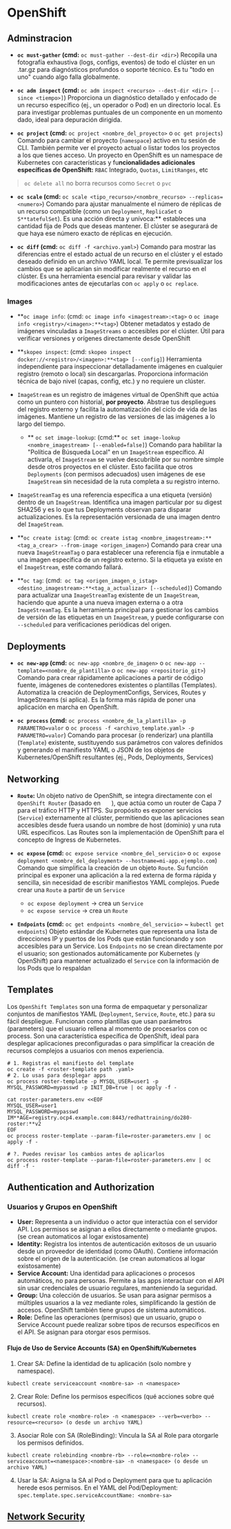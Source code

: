 # OpenShift

## Adminstracion
- **`oc must-gather` (cmd:** `oc must-gather --dest-dir <dir>`)
Recopila una fotografía exhaustiva (logs, configs, eventos) de todo el clúster en un .tar.gz para diagnósticos profundos o soporte técnico. Es tu "todo en uno" cuando algo falla globalmente.

- **`oc adm inspect` (cmd:** `oc adm inspect <recurso> --dest-dir <dir> [--since <tiempo>]`)
Proporciona un diagnóstico detallado y enfocado de un recurso específico (ej., un operador o Pod) en un directorio local. Es para investigar problemas puntuales de un componente en un momento dado, ideal para depuración dirigida.

- **`oc project` (cmd:** `oc project <nombre_del_proyecto>` o `oc get projects`)
Comando para cambiar el proyecto (`namespace`) activo en tu sesión de CLI. También permite ver el proyecto actual o listar todos los proyectos a los que tienes acceso. Un proyecto en OpenShift es un namespace de Kubernetes con características y fu**ncionalidades adicionales específicas de OpenShift:** `RBAC` Integrado, `Quotas`, `LimitRanges`, etc

> `oc delete all` no borra recursos como `Secret` o `pvc`

- **`oc scale` (cmd:** `oc scale <tipo_recurso>/<nombre_recurso> --replicas=<numero>`)
Comando para ajustar manualmente el número de réplicas de un recurso compatible (como un `Deployment`, `ReplicaSet` o `S**tatefulSet`). Es una acción directa y unívoca:** estableces una cantidad fija de Pods que deseas mantener. El clúster se asegurará de que haya ese número exacto de réplicas en ejecución.

- **`oc diff` (cmd:** `oc diff -f <archivo.yaml>`)
Comando para mostrar las diferencias entre el estado actual de un recurso en el clúster y el estado deseado definido en un archivo YAML local. Te permite previsualizar los cambios que se aplicarían sin modificar realmente el recurso en el clúster. Es una herramienta esencial para revisar y validar las modificaciones antes de ejecutarlas con `oc apply` o `oc replace`.

### Images
- **`oc image info`: (cmd: `oc image info <imagestream>:<tag>` o `oc image info <registry>/<imagen>:**<tag>`)
Obtener metadatos y estado de imágenes vinculadas a `ImageStreams` o accesibles por el clúster. Útil para verificar versiones y orígenes directamente desde OpenShift

- **`skopeo inspect`: (cmd: `skopeo inspect docker://<registro>/<imagen>:**<tag> [--config]`)
Herramienta independiente para inspeccionar detalladamente imágenes en cualquier registro (remoto o local) sin descargarlas. Proporciona información técnica de bajo nivel (capas, config, etc.) y no requiere un clúster.

- `ImageStream` es un registro de imágenes virtual de OpenShift que actúa como un puntero con historial, **por proyecto**. Abstrae tus despliegues del registro externo y facilita la automatización del ciclo de vida de las imágenes. Mantiene un registro de las versiones de las imágenes a lo largo del tiempo.
  + ** `oc set image-lookup`: (cmd:** `oc set image-lookup <nombre_imagestream> [--enabled=false]`)
  Comando para habilitar la "Política de Búsqueda Local" en un ``ImageStream`` específico. Al activarla, el `ImageStream` se vuelve descubrible por su nombre simple desde otros proyectos en el clúster. Esto facilita que otros `Deployments` (con permisos adecuados) usen imágenes de ese `ImageStream` sin necesidad de la ruta completa a su registro interno.

- `ImageStreamTag` es una referencia específica a una etiqueta (versión) dentro de un `ImageStream`. Identifica una imagen particular por su digest SHA256 y es lo que tus Deployments observan para disparar actualizaciones. Es la representación versionada de una imagen dentro del `ImageStream`.

- **`oc create istag`: (cmd: `oc create istag <nombre_imagestream>:**<tag_a_crear> --from-image <origen_imagen>`)
Comando para crear una nueva `ImageStreamTag` o para establecer una referencia fija e inmutable a una imagen específica de un registro externo. Si la etiqueta ya existe en el `ImageStream`, este comando fallará.

- **`oc tag`: (cmd:` oc tag <origen_imagen_o_istag> <destino_imagestream>:**<tag_a_actualizar> [--scheduled]`)
Comando para actualizar una `ImageStreamTag` existente de un `ImageStream`, haciendo que apunte a una nueva imagen externa o a otra `ImageStreamTag`. Es la herramienta principal para gestionar los cambios de versión de las etiquetas en un `ImageStream`, y puede configurarse con `--scheduled` para verificaciones periódicas del origen.


## Deployments
- **`oc new-app` (cmd:** `oc new-app <nombre_de_imagen>` o `oc new-app --template=<nombre_de_plantilla>` o `oc new-app <repositorio_git>`)
Comando para crear rápidamente aplicaciones a partir de código fuente, imágenes de contenedores existentes o plantillas (Templates). Automatiza la creación de DeploymentConfigs, Services, Routes y ImageStreams (si aplica). Es la forma más rápida de poner una aplicación en marcha en OpenShift.

- **`oc process` (cmd:** `oc process <nombre_de_la_plantilla> -p PARAMETRO=valor` o `oc process -f <archivo_template.yaml> -p PARAMETRO=valor`)
Comando para procesar (o renderizar) una plantilla (`Template`) existente, sustituyendo sus parámetros con valores definidos y generando el manifiesto YAML o JSON de los objetos de Kubernetes/OpenShift resultantes (ej., Pods, Deployments, Services)

## Networking
- **`Route`:**
Un objeto nativo de OpenShift, se integra directamente con el `OpenShift Router` (basado en `   `), que actúa como un router de Capa 7 para el tráfico HTTP y HTTPS. Su propósito es exponer servicios (`Service`) externamente al clúster, permitiendo que las aplicaciones sean accesibles desde fuera usando un nombre de host (dominio) y una ruta URL específicos. Las Routes son la implementación de OpenShift para el concepto de Ingress de Kubernetes.

- **`oc expose` (cmd:** `oc expose service <nombre_del_servicio>` o `oc expose deployment <nombre_del_deployment> --hostname=mi-app.ejemplo.com`)
Comando que simplifica la creación de un objeto `Route`. Su función principal es exponer una aplicación a la red externa de forma rápida y sencilla, sin necesidad de escribir manifiestos YAML complejos. Puede crear una `Route` a partir de un `Service`
  + `oc expose deployment` -> crea un `Service`
  + `oc expose service` -> crea un `Route`

- **`Endpoints` (cmd:** `oc get endpoints <nombre_del_servicio>` ~ `kubectl get endpoints`)
Objeto estándar de Kubernetes que representa una lista de direcciones IP y puertos de los Pods que están funcionando y son accesibles para un Service. Los `Endpoints` no se crean directamente por el usuario; son gestionados automáticamente por Kubernetes (y OpenShift) para mantener actualizado el `Service` con la información de los Pods que lo respaldan

## Templates
Los `OpenShift Templates` son una forma de empaquetar y personalizar conjuntos de manifiestos YAML (`Deployment`, `Service`, `Route`, etc.) para su fácil despliegue. Funcionan como plantillas que usan parámetros (parameters) que el usuario rellena al momento de procesarlos con oc process. Son una característica específica de OpenShift, ideal para desplegar aplicaciones preconfiguradas o para simplificar la creación de recursos complejos a usuarios con menos experiencia.

```shell
# 1. Registras el manifiesto del template
oc create -f <roster-template path .yaml>
# 2. Lo usas para desplegar apps
oc process roster-template -p MYSQL_USER=user1 -p MYSQL_PASSWORD=mypasswd -p INIT_DB=true | oc apply -f -

cat roster-parameters.env <<EOF
MYSQL_USER=user1
MYSQL_PASSWORD=mypasswd
IM**AGE=registry.ocp4.example.com:8443/redhattraining/do280-roster:**v2
EOF
oc process roster-template --param-file=roster-parameters.env | oc apply -f -

# ?. Puedes revisar los cambios antes de aplicarlos
oc process roster-template --param-file=roster-parameters.env | oc diff -f -
```

## Authentication and Authorization

### Usuarios y Grupos en OpenShift
- **User:** Representa a un individuo o actor que interactúa con el servidor API. Los permisos se asignan a ellos directamente o mediante grupos. (se crean automaticos al logar existosamente)
- **Identity:** Registra los intentos de autenticación exitosos de un usuario desde un proveedor de identidad (como OAuth). Contiene información sobre el origen de la autenticación. (se crean automaticos al logar existosamente)
- **Service Account:** Una identidad para aplicaciones o procesos automáticos, no para personas. Permite a las apps interactuar con el API sin usar credenciales de usuario regulares, manteniendo la seguridad.
- **Group:** Una colección de usuarios. Se usan para asignar permisos a múltiples usuarios a la vez mediante roles, simplificando la gestión de accesos. OpenShift también tiene grupos de sistema automáticos.
- **Role:** Define las operaciones (permisos) que un usuario, grupo o Service Account puede realizar sobre tipos de recursos específicos en el API. Se asignan para otorgar esos permisos.

#### Flujo de Uso de Service Accounts (SA) en OpenShift/Kubernetes

1. Crear SA: Define la identidad de tu aplicación (solo nombre y namespace).
```shell
kubectl create serviceaccount <nombre-sa> -n <namespace>
```
2. Crear Role: Define los permisos específicos (qué acciones sobre qué recursos).
```shell
kubectl create role <nombre-role> -n <namespace> --verb=<verbo> --resource=<recurso> (o desde un archivo YAML)
```
3. Asociar Role con SA (RoleBinding): Vincula la SA al Role para otorgarle los permisos definidos.
```shell
kubectl create rolebinding <nombre-rb> --role=<nombre-role> --serviceaccount=<namespace>:<nombre-sa> -n <namespace> (o desde un archivo YAML)
```
4. Usar la SA: Asigna la SA al Pod o Deployment para que tu aplicación herede esos permisos. En el YAML del Pod/Deployment: `spec.template.spec.serviceAccountName: <nombre-sa>`

## [Network Security](./oc-network.md)



